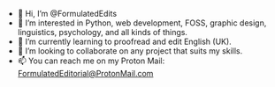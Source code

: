 - 👋 Hi, I’m @FormulatedEdits
- 👀 I’m interested in Python, web development, FOSS, graphic design, linguistics, psychology, and all kinds of things.
- 🌱 I’m currently learning to proofread and edit English (UK).
- 💞️ I’m looking to collaborate on any project that suits my skills.
- 📫 You can reach me on my Proton Mail: FormulatedEditorial@ProtonMail.com
